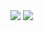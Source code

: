 <img src="https://img.shields.io/badge/spring-security-6DB33F?style=flat-square&logo=springsecurity&logoColor=white"/>
<img src="https://img.shields.io/badge/MySql-4479A1?style=flat-square&logo=mysql&logoColor=white"/>
